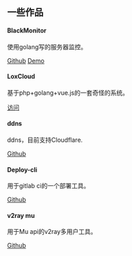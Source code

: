 ## 一些作品


#### BlackMonitor

使用golang写的服务器监控。

[Github](https://blackcat.orx.me) [Demo](https://monitor.loxcloud.com)

#### LoxCloud

基于php+golang+vue.js的一套奇怪的系统。

[访问](https://loxcloud.com/)

#### ddns

ddns，目前支持Cloudflare.

[Github](https://github.com/orvice/ddns)


#### Deploy-cli

用于gitlab ci的一个部署工具。

[Github](https://github.com/weeon/deploy-cli)

#### v2ray mu

用于Mu api的v2ray多用户工具。

[Github](https://github.com/orvice/v2ray-mu)